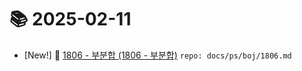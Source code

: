 # 📚 2025-02-11
- [New!] 📗 [1806 - 부분합 (1806 - 부분합)](https://til.qriosity.dev/featured/ps/boj/1806) `repo: docs/ps/boj/1806.md`
